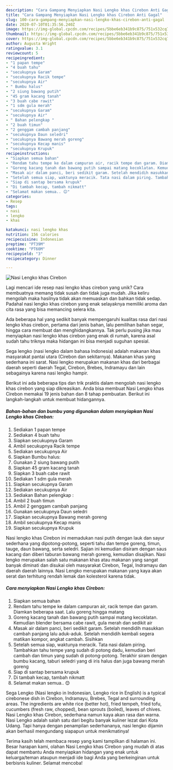```yaml
---
description: "Cara Gampang Menyiapkan Nasi Lengko khas Cirebon Anti Gagal"
title: "Cara Gampang Menyiapkan Nasi Lengko khas Cirebon Anti Gagal"
slug: 100-cara-gampang-menyiapkan-nasi-lengko-khas-cirebon-anti-gagal
date: 2020-07-10T01:35:56.240Z
image: https://img-global.cpcdn.com/recipes/5bbe6eb341b9c875/751x532cq70/nasi-lengko-khas-cirebon-foto-resep-utama.jpg
thumbnail: https://img-global.cpcdn.com/recipes/5bbe6eb341b9c875/751x532cq70/nasi-lengko-khas-cirebon-foto-resep-utama.jpg
cover: https://img-global.cpcdn.com/recipes/5bbe6eb341b9c875/751x532cq70/nasi-lengko-khas-cirebon-foto-resep-utama.jpg
author: Augusta Wright
ratingvalue: 3.1
reviewcount: 5
recipeingredient:
- "1 papan tempe"
- "4 buah tahu"
- "secukupnya Garam"
- "secukupnya Racik tempe"
- "secukupnya Air"
- " Bumbu halus"
- "2 siung bawang putih"
- "45 gram kacang tanah"
- "3 buah cabe rawit"
- "1 sdm gula merah"
- "secukupnya Garam"
- "secukupnya Air"
- " Bahan pelengkap "
- "2 buah timun"
- "2 genggam cambah panjang"
- "secukupnya Daun seledri"
- "secukupnya Bawang merah goreng"
- "secukupnya Kecap manis"
- "secukupnya Krupuk"
recipeinstructions:
- "Siapkan semua bahan"
- "Rendam tahu tempe ke dalam campuran air, racik tempe dan garam. Diamkan beberapa saat. Lalu goreng hingga matang"
- "Goreng kacang tanah dan bawang putih sampai matang kecoklatan. Kemudian blender bersama cabe rawit, gula merah dan sedikit air"
- "Masak air dalam panci, beri sedikit garam. Setelah mendidih masukkan cambah panjang lalu aduk-aduk. Setelah mendidih kembali segera matikan kompor, angkat cambah. Sisihkan"
- "Setelah semua siap, waktunya meracik. Tata nasi dalam piring. Tambahkan tahu tempe yang sudah di potong dadu, kemudian beri cambah dan timun yang sudah di potong-potong. Terakhir siram dengan bumbu kacang, taburi seledri yang di iris halus dan juga bawang merah goreng"
- "Siap di santap bersama krupuk"
- "Di tambah kecap, tambah nikmatt"
- "Selamat makan semua.. 😊"
categories:
- Resep
tags:
- nasi
- lengko
- khas

katakunci: nasi lengko khas 
nutrition: 156 calories
recipecuisine: Indonesian
preptime: "PT39M"
cooktime: "PT60M"
recipeyield: "3"
recipecategory: Dinner

---
```



![Nasi Lengko khas Cirebon](https://img-global.cpcdn.com/recipes/5bbe6eb341b9c875/751x532cq70/nasi-lengko-khas-cirebon-foto-resep-utama.jpg)

Lagi mencari ide resep nasi lengko khas cirebon yang unik? Cara membuatnya memang tidak susah dan tidak juga mudah. Jika keliru mengolah maka hasilnya tidak akan memuaskan dan bahkan tidak sedap. Padahal nasi lengko khas cirebon yang enak selayaknya memiliki aroma dan cita rasa yang bisa memancing selera kita.

Ada beberapa hal yang sedikit banyak mempengaruhi kualitas rasa dari nasi lengko khas cirebon, pertama dari jenis bahan, lalu pemilihan bahan segar, hingga cara membuat dan menghidangkannya. Tak perlu pusing jika mau menyiapkan nasi lengko khas cirebon yang enak di rumah, karena asal sudah tahu triknya maka hidangan ini bisa menjadi suguhan spesial.

Sega lengko (nasi lengko dalam bahasa Indonesia) adalah makanan khas masyarakat pantai utara (Cirebon dan sekitarnya). Makanan khas yang sederhana ini sarat. Nasi lengko merupakan makanan khas dari berbagai daerah seperti daerah Tegal, Cirebon, Brebes, Indramayu dan lain sebagainya karena nasi lengko hampir.


Berikut ini ada beberapa tips dan trik praktis dalam mengolah nasi lengko khas cirebon yang siap dikreasikan. Anda bisa membuat Nasi Lengko khas Cirebon memakai 19 jenis bahan dan 8 tahap pembuatan. Berikut ini langkah-langkah untuk membuat hidangannya.

<!--inarticleads1-->

##### Bahan-bahan dan bumbu yang digunakan dalam menyiapkan Nasi Lengko khas Cirebon:

1. Sediakan 1 papan tempe
1. Sediakan 4 buah tahu
1. Siapkan secukupnya Garam
1. Ambil secukupnya Racik tempe
1. Sediakan secukupnya Air
1. Siapkan  Bumbu halus:
1. Gunakan 2 siung bawang putih
1. Siapkan 45 gram kacang tanah
1. Siapkan 3 buah cabe rawit
1. Sediakan 1 sdm gula merah
1. Siapkan secukupnya Garam
1. Sediakan secukupnya Air
1. Sediakan  Bahan pelengkap :
1. Ambil 2 buah timun
1. Ambil 2 genggam cambah panjang
1. Gunakan secukupnya Daun seledri
1. Siapkan secukupnya Bawang merah goreng
1. Ambil secukupnya Kecap manis
1. Siapkan secukupnya Krupuk


Nasi lengko khas Cirebon ini memadukan nasi putih dengan lauk dan sayur sederhana yang dipotong-potong, seperti tahu dan tempe goreng, timun, tauge, daun bawang, serta seledri. Sajian ini kemudian disiram dengan saus kacang dan diberi taburan bawang merah goreng, kemudian disajikan. Nasi lengko merupakan salah satu makanan khas atau makanan yang sangat banyak diminati dan disukai oleh masyarakat Cirebon, Tegal, Indramayu dan daerah daerah lainnya. Nasi Lengko merupakan makanan yang kaya akan serat dan terhitung rendah lemak dan kolesterol karena tidak. 

<!--inarticleads2-->

##### Cara menyiapkan Nasi Lengko khas Cirebon:

1. Siapkan semua bahan
1. Rendam tahu tempe ke dalam campuran air, racik tempe dan garam. Diamkan beberapa saat. Lalu goreng hingga matang
1. Goreng kacang tanah dan bawang putih sampai matang kecoklatan. Kemudian blender bersama cabe rawit, gula merah dan sedikit air
1. Masak air dalam panci, beri sedikit garam. Setelah mendidih masukkan cambah panjang lalu aduk-aduk. Setelah mendidih kembali segera matikan kompor, angkat cambah. Sisihkan
1. Setelah semua siap, waktunya meracik. Tata nasi dalam piring. Tambahkan tahu tempe yang sudah di potong dadu, kemudian beri cambah dan timun yang sudah di potong-potong. Terakhir siram dengan bumbu kacang, taburi seledri yang di iris halus dan juga bawang merah goreng
1. Siap di santap bersama krupuk
1. Di tambah kecap, tambah nikmatt
1. Selamat makan semua.. 😊


Sega Lengko (Nasi lengko in Indonesian, Lengko rice in English) is a typical cirebonese dish in Cirebon, Indramayu, Brebes, Tegal and surrounding areas. The ingredients are white rice (better hot), fried tempeh, fried tofu, cucumbers (fresh raw, chopped), bean sprouts (boiled), leaves of chives. Nasi Lengko khas Cirebon, sederhana namun kaya akan rasa dan warna. Nasi Lengko adalah salah satu dari begitu banyak kuliner lezat dari Kota Udang. Tapi hanya dengan penampilan sederhananya, nasi lengko dijamin akan berhasil mengundang siapapun untuk menikmatinya! 

Terima kasih telah membaca resep yang kami tampilkan di halaman ini. Besar harapan kami, olahan Nasi Lengko khas Cirebon yang mudah di atas dapat membantu Anda menyiapkan hidangan yang enak untuk keluarga/teman ataupun menjadi ide bagi Anda yang berkeinginan untuk berbisnis kuliner. Selamat mencoba!
